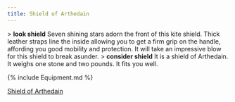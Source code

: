 ```yaml
---
title: Shield of Arthedain
---
```


\> **look shield**
Seven shining stars adorn the front of this kite shield. Thick leather
straps
line the inside allowing you to get a firm grip on the handle, affording
you
good mobility and protection. It will take an impressive blow for this
shield
to break asunder.
\> **consider shield**
It is a shield of Arthedain.
It weighs one stone and two pounds.
It fits you well.

{% include Equipment.md %}

[Shield of Arthedain](Category:_Shields "wikilink")